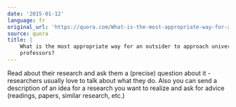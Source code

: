 ```yaml
---
date: '2015-01-12'
language: fr
original_url: 'https://quora.com/What-is-the-most-appropriate-way-for-an-outsider-to-approach-university-professors/answer/Clément-Renaud'
source: quora
title: |
    What is the most appropriate way for an outsider to approach university
    professors?
---
```


Read about their research and ask them a (precise) question about it -
researchers usually love to talk about what they do. Also you can send a
description of an idea for a research you want to realize and ask for
advice (readings, papers, similar research, etc.)
